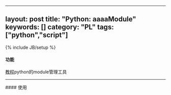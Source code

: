 
---
layout: post
title: "Python: aaaaModule"
keywords: []
category: "PL"
tags: ["python","script"]
---
{% include JB/setup %}


#### 功能
[教程](https://pip.pypa.io/en/stable/)python的module管理工具
<hr />
#### 使用
